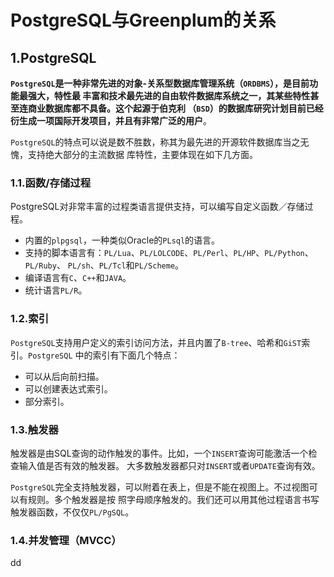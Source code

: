 PostgreSQL与Greenplum的关系
================================================================================
## 1.PostgreSQL
**`PostgreSQL`是一种非常先进的对象-关系型数据库管理系统（`ORDBMS`），是目前功能最强大，特性最
丰富和技术最先进的自由软件数据库系统之一，其某些特性甚至连商业数据库都不具备。这个起源于伯克利
（`BSD`）的数据库研究计划目前已经衍生成一项国际开发项目，并且有非常广泛的用户**。

`PostgreSQL`的特点可以说是数不胜数，称其为最先进的开源软件数据库当之无愧，支持绝大部分的主流数据
库特性，主要体现在如下几方面。
### 1.1.函数/存储过程
PostgreSQL对非常丰富的过程类语言提供支持，可以编写自定义函数／存储过程。
+ 内置的`plpgsql`，一种类似Oracle的`PLsql`的语言。
+ 支持的脚本语言有：`PL/Lua`、`PL/LOLCODE`、`PL/Perl`、`PL/HP`、`PL/Python`、`PL/Ruby`、
`PL/sh`、`PL/Tcl`和`PL/Scheme`。
+ 编译语言有`C`、`C++`和`JAVA`。
+ 统计语言`PL/R`。

### 1.2.索引
`PostgreSQL`支持用户定义的索引访问方法，并且内置了`B-tree`、哈希和`GiST`索引。`PostgreSQL`
中的索引有下面几个特点：
+ 可以从后向前扫描。
+ 可以创建表达式索引。
+ 部分索引。

### 1.3.触发器
触发器是由SQL查询的动作触发的事件。比如，一个`INSERT`查询可能激活一个检查输入值是否有效的触发器。
大多数触发器都只对`INSERT`或者`UPDATE`查询有效。

`PostgreSQL`完全支持触发器，可以附着在表上，但是不能在视图上。不过视图可以有规则。多个触发器是按
照字母顺序触发的。我们还可以用其他过程语言书写触发器函数，不仅仅`PL/PgSQL`。

### 1.4.并发管理（MVCC）




































dd
